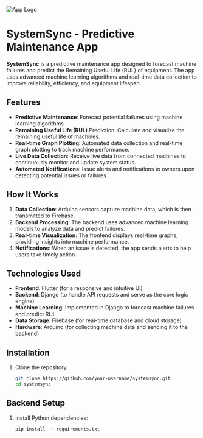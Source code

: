 ![App Logo]()

# SystemSync - Predictive Maintenance App

**SystemSync** is a predictive maintenance app designed to forecast machine failures and predict the Remaining Useful Life (RUL) of equipment. The app uses advanced machine learning algorithms and real-time data collection to improve reliability, efficiency, and equipment lifespan.

## Features

- **Predictive Maintenance**: Forecast potential failures using machine learning algorithms.
- **Remaining Useful Life (RUL)** Prediction: Calculate and visualize the remaining useful life of machines.
- **Real-time Graph Plotting**: Automated data collection and real-time graph plotting to track machine performance.
- **Live Data Collection**: Receive live data from connected machines to continuously monitor and update system status.
- **Automated Notifications**: Issue alerts and notifications to owners upon detecting potential issues or failures.

## How It Works

1. **Data Collection**: Arduino sensors capture machine data, which is then transmitted to Firebase.
2. **Backend Processing**: The backend uses advanced machine learning models to analyze data and predict failures.
3. **Real-time Visualization**: The frontend displays real-time graphs, providing insights into machine performance.
4. **Notifications**: When an issue is detected, the app sends alerts to help users take timely action.

## Technologies Used

- **Frontend**: Flutter (for a responsive and intuitive UI)
- **Backend**: Django (to handle API requests and serve as the core logic engine)
- **Machine Learning**: Implemented in Django to forecast machine failures and predict RUL
- **Data Storage**: Firebase (for real-time database and cloud storage)
- **Hardware**: Arduino (for collecting machine data and sending it to the backend)

## Installation

1. Clone the repository:
   ```bash
   git clone https://github.com/your-username/systemsync.git
   cd systemsync
## Backend Setup

1. Install Python dependencies:
   ```bash
   pip install -r requirements.txt




